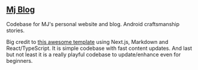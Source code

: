 ## [Mj Blog](https://jenicek.dev/)

Codebase for MJ's personal website and blog. Android craftsmanship stories.

Big credit to [this awesome template](https://github.com/vercel/next.js/tree/canary/examples/blog-starter) using
Next.js, Markdown and React/TypeScript. It is simple codebase with fast content updates. And last but not least it is a
really playful codebase to update/enhance even for beginners. 
